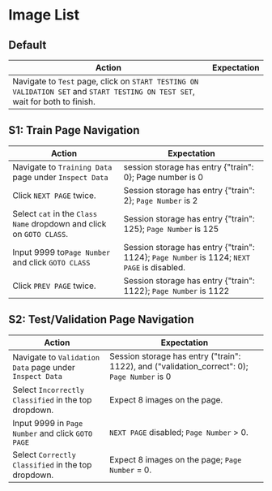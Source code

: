 # Image List

## Default 

| Action                                                       | Expectation |
| ------------------------------------------------------------ | ----------- |
| Navigate to `Test` page, click on `START TESTING ON VALIDATION SET` and  `START TESTING ON TEST SET`, wait for both to finish. |             |



## S1: Train Page Navigation

| Action                                                       | Expectation                                                  |
| ------------------------------------------------------------ | ------------------------------------------------------------ |
| Navigate to `Training Data` page under `Inspect Data`        | session storage has entry {"train": 0}; Page number is 0     |
| Click `NEXT PAGE` twice.                                     | Session storage has entry {"train": 2}; `Page Number` is 2   |
| Select `cat` in the `Class Name` dropdown and click on `GOTO CLASS`. | Session storage has entry {"train": 125}; `Page Number` is 125 |
| Input 9999 to`Page Number` and click `GOTO CLASS`            | Session storage has entry {"train": 1124}; `Page Number` is 1124; `NEXT PAGE` is disabled. |
| Click `PREV PAGE` twice.                                     | Session storage has entry {"train": 1122}; `Page Number` is 1122 |

## S2: Test/Validation Page Navigation

| Action                                                  | Expectation                                                  |
| ------------------------------------------------------- | ------------------------------------------------------------ |
| Navigate to `Validation Data` page under `Inspect Data` | Session storage has entry ("train": 1122), and ("validation_correct": 0); `Page Number` is 0 |
| Select `Incorrectly Classified` in the top dropdown.    | Expect 8 images on the page.                                 |
| Input 9999 in `Page Number` and click `GOTO PAGE`       | `NEXT PAGE` disabled; `Page Number` > 0.                     |
| Select `Correctly Classified` in the top dropdown.      | Expect 8 images on the page; `Page Number` = 0.              |